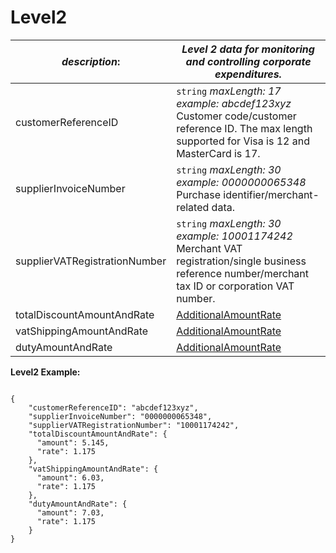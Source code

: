 
# Level2

| *description*: | *Level 2 data for monitoring and controlling corporate expenditures.*|
|----|----|
| customerReferenceID |    ``` string ```   *maxLength: 17 	example: abcdef123xyz* 	Customer code/customer reference ID. The max length supported for Visa is 12 and MasterCard is 17.|
| supplierInvoiceNumber |    ``` string ```   *maxLength: 30  example: 0000000065348*  Purchase identifier/merchant-related data.|
| supplierVATRegistrationNumber |    ``` string ```   *maxLength: 30 example: 10001174242* 	Merchant VAT registration/single business reference number/merchant tax ID or corporation VAT number.|
| totalDiscountAmountAndRate | [AdditionalAmountRate](?path=docs/schemas-md/AdditionalAmountRate.md)|
| vatShippingAmountAndRate | [AdditionalAmountRate](?path=docs/schemas-md/AdditionalAmountRate.md)|
| dutyAmountAndRate | [AdditionalAmountRate](?path=docs/schemas-md/AdditionalAmountRate.md)|

**Level2 Example:**

```{r}

{
    "customerReferenceID": "abcdef123xyz",
    "supplierInvoiceNumber": "0000000065348",
    "supplierVATRegistrationNumber": "10001174242",
    "totalDiscountAmountAndRate": {
      "amount": 5.145,
      "rate": 1.175
    },
    "vatShippingAmountAndRate": {
      "amount": 6.03,
      "rate": 1.175
    },
    "dutyAmountAndRate": {
      "amount": 7.03,
      "rate": 1.175
    }
}
```  






